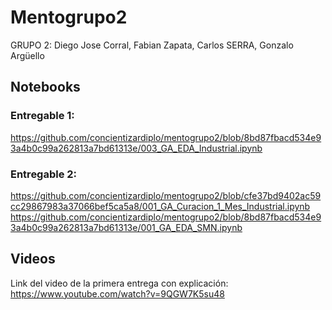 # Mentogrupo2
GRUPO 2: 
Diego Jose Corral,
Fabian Zapata,
Carlos SERRA,
Gonzalo Argüello

## Notebooks
### Entregable 1:
https://github.com/concientizardiplo/mentogrupo2/blob/8bd87fbacd534e93a4b0c99a262813a7bd61313e/003_GA_EDA_Industrial.ipynb


### Entregable 2:
https://github.com/concientizardiplo/mentogrupo2/blob/cfe37bd9402ac59cc29867983a37066bef5ca5a8/001_GA_Curacion_1_Mes_Industrial.ipynb
https://github.com/concientizardiplo/mentogrupo2/blob/8bd87fbacd534e93a4b0c99a262813a7bd61313e/001_GA_EDA_SMN.ipynb

## Videos
Link del video de la primera entrega con explicación: https://www.youtube.com/watch?v=9QGW7K5su48

